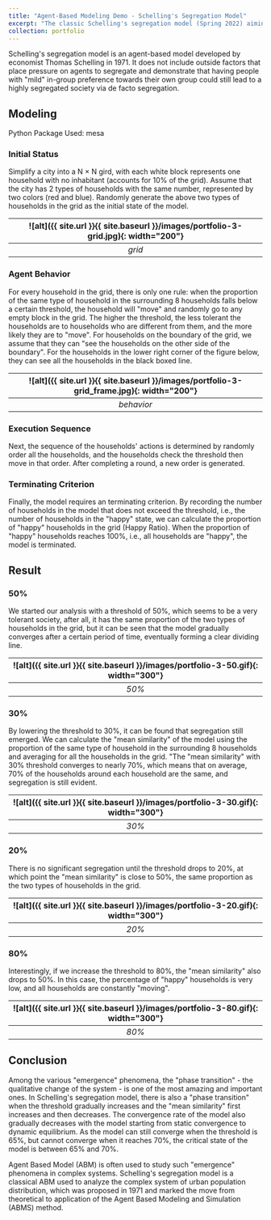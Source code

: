 ```yaml
---
title: "Agent-Based Modeling Demo - Schelling's Segregation Model"
excerpt: "The classic Schelling's segregation model (Spring 2022) aiming to introduce the agent-based modeling method.<br/><img src='/images/portfolio-3-50.gif' width='400'>"
collection: portfolio
---
```


Schelling's segregation model is an agent-based model developed by economist Thomas Schelling in 1971. It does not include outside factors that place pressure on agents to segregate and demonstrate that having people with "mild" in-group preference towards their own group could still lead to a highly segregated society via de facto segregation.

## Modeling
Python Package Used: mesa

### Initial Status
Simplify a city into a N × N gird, with each white block represents one household with no inhabitant (accounts for 10% of the grid). Assume that the city has 2 types of households with the same number, represented by two colors (red and blue). Randomly generate the above two types of households in the grid as the initial state of the model.

| ![alt]({{ site.url }}{{ site.baseurl }}/images/portfolio-3-grid.jpg){: width="200"} | 
|:--:|
| *grid* |

### Agent Behavior
For every household in the grid, there is only one rule: when the proportion of the same type of household in the surrounding 8 households falls below a certain threshold, the household will "move" and randomly go to any empty block in the grid. The higher the threshold, the less tolerant the households are to households who are different from them, and the more likely they are to "move". For households on the boundary of the grid, we assume that they can "see the households on the other side of the boundary". For the households in the lower right corner of the figure below, they can see all the households in the black boxed line.

| ![alt]({{ site.url }}{{ site.baseurl }}/images/portfolio-3-grid_frame.jpg){: width="200"} | 
|:--:|
| *behavior* |

### Execution Sequence
Next, the sequence of the households' actions is determined by randomly order all the households, and the households check the threshold then move in that order. After completing a round, a new order is generated.

### Terminating Criterion
Finally, the model requires an terminating criterion. By recording the number of households in the model that does not exceed the threshold, i.e., the number of households in the "happy" state, we can calculate the proportion of "happy" households in the grid (Happy Ratio). When the proportion of "happy" households reaches 100%, i.e., all households are "happy", the model is terminated.

## Result

### 50%
We started our analysis with a threshold of 50%, which seems to be a very tolerant society, after all, it has the same proportion of the two types of households in the grid, but it can be seen that the model gradually converges after a certain period of time, eventually forming a clear dividing line.

| ![alt]({{ site.url }}{{ site.baseurl }}/images/portfolio-3-50.gif){: width="300"} | 
|:--:|
| *50%* |

### 30%
By lowering the threshold to 30%, it can be found that segregation still emerged. We can calculate the "mean similarity" of the model using the proportion of the same type of household in the surrounding 8 households and averaging for all the households in the grid. "The "mean similarity" with 30% threshold converges to nearly 70%, which means that on average, 70% of the households around each household are the same, and segregation is still evident.

| ![alt]({{ site.url }}{{ site.baseurl }}/images/portfolio-3-30.gif){: width="300"} | 
|:--:|
| *30%* |

### 20%
There is no significant segregation until the threshold drops to 20%, at which point the "mean similarity" is close to 50%, the same proportion as the two types of households in the grid.

| ![alt]({{ site.url }}{{ site.baseurl }}/images/portfolio-3-20.gif){: width="300"} | 
|:--:|
| *20%* |

### 80%
Interestingly, if we increase the threshold to 80%, the "mean similarity" also drops to 50%. In this case, the percentage of "happy" households is very low, and all households are constantly "moving".

| ![alt]({{ site.url }}{{ site.baseurl }}/images/portfolio-3-80.gif){: width="300"} | 
|:--:|
| *80%* |

## Conclusion
Among the various "emergence" phenomena, the "phase transition" - the qualitative change of the system - is one of the most amazing and important ones. In Schelling's segregation model, there is also a "phase transition" when the threshold gradually increases and the "mean similarity" first increases and then decreases. The convergence rate of the model also gradually decreases with the model starting from static convergence to dynamic equilibrium. As the model can still converge when the threshold is 65%, but cannot converge when it reaches 70%, the critical state of the model is between 65% and 70%.

Agent Based Model (ABM) is often used to study such "emergence" phenomena in complex systems. Schelling's segregation model is a classical ABM used to analyze the complex system of urban population distribution, which was proposed in 1971 and marked the move from theoretical to application of the Agent Based Modeling and Simulation (ABMS) method.